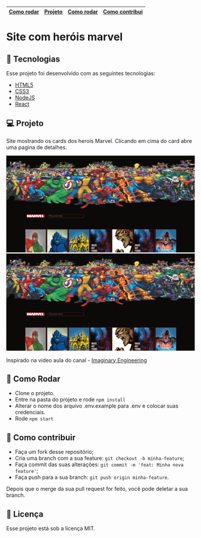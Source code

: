 
| [Como rodar](Tecnologias) |   [Projeto](#-projeto)   |  [Como rodar](#-como-rodar)   | [Como contribui](#-como-contribuir) |
|:--------------------------|:------------------------:|:-----------------------------:|------------------------------------:|


# Site com heróis marvel

## 🚀 Tecnologias

Esse projeto foi desenvolvido com as seguintes tecnologias:


- [HTML5](https://developer.mozilla.org/pt-BR/docs/Web/HTML/HTML5)
- [CSS3](https://developer.mozilla.org/pt-BR/docs/Web/CSS)
- [NodeJS](https://nodejs.org/en/)
- [React](https://pt-br.reactjs.org/)


## 💻 Projeto

Site mostrando os cards dos herois Marvel. Clicando em cima do card abre uma pagina de detalhes.

![img.png](.github%2Fimg.png)
![img.png](.github%2Fimg.png)


Inspirado na video aula do canal - [
Imaginary Engineering](https://www.youtube.com/watch?v=WpnCjosdhGs)

## 🚀 Como Rodar

- Clone o projeto.
- Entre na pasta do projeto e rode `npm install`
- Alterar o nome dos arquivo .env.example para .env e colocar suas credenciais.
- Rode `npm start`

## 🤔 Como contribuir

- Faça um fork desse repositório;
- Cria uma branch com a sua feature: `git checkout -b minha-feature`;
- Faça commit das suas alterações: `git commit -m 'feat: Minha nova feature'`;
- Faça push para a sua branch: `git push origin minha-feature`.

Depois que o merge da sua pull request for feito, você pode deletar a sua branch.

## 📝 Licença

Esse projeto está sob a licença MIT.
